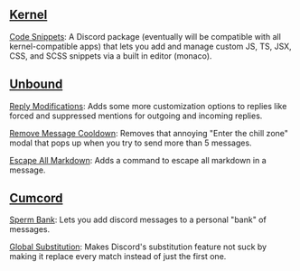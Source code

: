 ## [Kernel](https://github.com/kernel-mod/electron)
[Code Snippets](https://github.com/swishs-client-mod-plugins/code-snippets): A Discord package (eventually will be compatible with all kernel-compatible apps) that lets you add and manage custom JS, TS, JSX, CSS, and SCSS snippets via a built in editor (monaco).

## [Unbound](https://github.com/unbound-mod/)
[Reply Modifications](https://github.com/swishs-client-mod-plugins/reply-modifications):
Adds some more customization options to replies like forced and suppressed mentions for outgoing and incoming replies.

[Remove Message Cooldown](https://github.com/swishs-client-mod-plugins/remove-message-cooldown): Removes that annoying "Enter the chill zone" modal that pops up when you try to send more than 5 messages.

[Escape All Markdown](https://github.com/swishs-client-mod-plugins/escape-all-markdown): Adds a command to escape all markdown in a message.

## [Cumcord](https://github.com/Cumcord/Cumcord/)
[Sperm Bank](https://github.com/swishs-client-mod-plugins/sperm-bank): Lets you add discord messages to a personal "bank" of messages.

[Global Substitution](https://github.com/swishs-client-mod-plugins/cumcord-plugins/tree/main/plugins/global-substitution): Makes Discord's substitution feature not suck by making it replace every match instead of just the first one.

